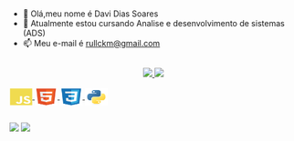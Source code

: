 ###
- 👋 Olá,meu nome é Davi Dias Soares
- 👀 Atualmente estou cursando Analise e desenvolvimento de sistemas (ADS)
- 📫 Meu e-mail é rullckm@gmail.com
##

###
<div align="center">
  <a href="https://github.com/Rullck">
  <img height="180em" src="https://github-readme-stats.vercel.app/api?username=Rullck&show_icons=false&theme=dracula&include_all_commits=true&count_private=true"/>
  <img height="180em" src="https://github-readme-stats.vercel.app/api/top-langs/?username=Rullck&layout=compact&langs_count=7&theme=dracula"/>
</div>

<div style="display: inline_block"><br>
  <img align="center" alt="Rullck-Js" height="30" width="40" src="https://raw.githubusercontent.com/devicons/devicon/master/icons/javascript/javascript-plain.svg">
  <img align="center" alt="Rullck-HTML" height="30" width="40" src="https://raw.githubusercontent.com/devicons/devicon/master/icons/html5/html5-original.svg">
  <img align="center" alt="Rullck-CSS" height="30" width="40" src="https://raw.githubusercontent.com/devicons/devicon/master/icons/css3/css3-original.svg">
  <img align="center" alt="Rullck-Python" height="30" width="40" src="https://raw.githubusercontent.com/devicons/devicon/master/icons/python/python-original.svg">
</div>

##

<div> 

  <a href="https://www.instagram.com/davi_ds01/" target="_blank"><img src="https://img.shields.io/badge/-Instagram-%23E4405F?style=for-the-badge&logo=instagram&logoColor=white"></a>
  <a href = "mailto:rullckm@gmail.com"><img src="https://img.shields.io/badge/-Gmail-%23333?style=for-the-badge&logo=gmail&logoColor=white" target="_blank"></a>
</div>
